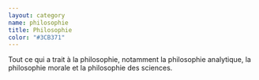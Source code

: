 ```yaml
---
layout: category
name: philosophie
title: Philosophie
color: "#3CB371"
---
```


Tout ce qui a trait à la philosophie, notamment la philosophie analytique, la philosophie morale et la philosophie des sciences.
